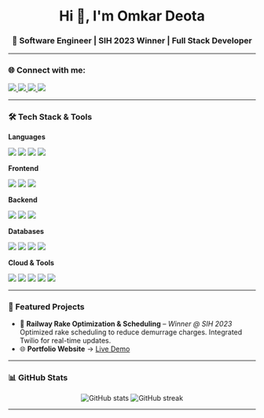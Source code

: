 <h1 align="center">Hi 👋, I'm Omkar Deota</h1>
<h3 align="center">🚀 Software Engineer | SIH 2023 Winner | Full Stack Developer</h3>

---

### 🌐 Connect with me:
<p align="left">
  <a href="mailto:omkardeota@gmail.com">
    <img src="https://img.shields.io/badge/Gmail-D14836?style=for-the-badge&logo=gmail&logoColor=white" />
  </a>
  <a href="https://www.linkedin.com/in/omkar-deota-a76957256" target="_blank">
    <img src="https://img.shields.io/badge/LinkedIn-0077B5?style=for-the-badge&logo=linkedin&logoColor=white" />
  </a>
  <a href="https://my-folio-22b8.onrender.com/" target="_blank">
    <img src="https://img.shields.io/badge/Portfolio-000000?style=for-the-badge&logo=About.me&logoColor=white" />
  </a>
  <a href="https://github.com/Omkar-Deota" target="_blank">
    <img src="https://img.shields.io/badge/GitHub-181717?style=for-the-badge&logo=github&logoColor=white" />
  </a>
</p>

---

### 🛠 Tech Stack & Tools

**Languages**
<p>
  <img src="https://img.shields.io/badge/C/C++-00599C?style=for-the-badge&logo=c&logoColor=white" />
  <img src="https://img.shields.io/badge/Python-3776AB?style=for-the-badge&logo=python&logoColor=white" />
  <img src="https://img.shields.io/badge/JavaScript-F7DF1E?style=for-the-badge&logo=javascript&logoColor=black" />
  <img src="https://img.shields.io/badge/TypeScript-3178C6?style=for-the-badge&logo=typescript&logoColor=white" />
</p>

**Frontend**
<p>
  <img src="https://img.shields.io/badge/ReactJs-61DAFB?style=for-the-badge&logo=react&logoColor=black" />
  <img src="https://img.shields.io/badge/Tailwind_CSS-38B2AC?style=for-the-badge&logo=tailwind-css&logoColor=white" />
  <img src="https://img.shields.io/badge/Jest-C21325?style=for-the-badge&logo=jest&logoColor=white" />
</p>

**Backend**
<p>
  <img src="https://img.shields.io/badge/Node.js-339933?style=for-the-badge&logo=node-dot-js&logoColor=white" />
  <img src="https://img.shields.io/badge/ASP.NET-512BD4?style=for-the-badge&logo=.net&logoColor=white" />
  <img src="https://img.shields.io/badge/REST%20API-02569B?style=for-the-badge&logo=api&logoColor=white" />
</p>

**Databases**
<p>
  <img src="https://img.shields.io/badge/MySQL-4479A1?style=for-the-badge&logo=mysql&logoColor=white" />
  <img src="https://img.shields.io/badge/PostgreSQL-336791?style=for-the-badge&logo=postgresql&logoColor=white" />
  <img src="https://img.shields.io/badge/MongoDB-4EA94B?style=for-the-badge&logo=mongodb&logoColor=white" />
  <img src="https://img.shields.io/badge/Oracle%20Apex-F80000?style=for-the-badge&logo=oracle&logoColor=white" />
</p>

**Cloud & Tools**
<p>
  <img src="https://img.shields.io/badge/AWS-232F3E?style=for-the-badge&logo=amazon-aws&logoColor=white" />
  <img src="https://img.shields.io/badge/Azure-0078D4?style=for-the-badge&logo=microsoft-azure&logoColor=white" />
  <img src="https://img.shields.io/badge/GitHub-181717?style=for-the-badge&logo=github&logoColor=white" />
  <img src="https://img.shields.io/badge/JIRA-0052CC?style=for-the-badge&logo=jira&logoColor=white" />
  <img src="https://img.shields.io/badge/Agile-2496ED?style=for-the-badge&logo=agile&logoColor=white" />
</p>

---

### 📌 Featured Projects
- 🚆 **Railway Rake Optimization & Scheduling** – *Winner @ SIH 2023*  
  Optimized rake scheduling to reduce demurrage charges. Integrated Twilio for real-time updates.  
- 🌐 **Portfolio Website** → [Live Demo](https://my-folio-22b8.onrender.com/)  

---

### 📊 GitHub Stats
<p align="center">
  <img src="https://github-readme-stats.vercel.app/api?username=Omkar-Deota&show_icons=true&theme=radical" alt="GitHub stats" />
  <img src="https://github-readme-streak-stats.herokuapp.com/?user=Omkar-Deota&theme=radical" alt="GitHub streak" />
</p>

---
